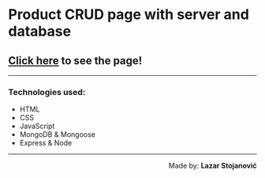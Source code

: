 # Product CRUD page with server and database

## [Click here]("placeholder") to see the page!
___

### Technologies used:
+ HTML
+ CSS
+ JavaScript
+ MongoDB & Mongoose 
+ Express & Node

---

<div style="text-align: right"> Made by: <b>Lazar Stojanović</b> </div>